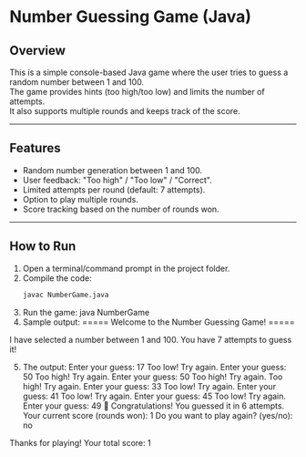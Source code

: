 # Number Guessing Game (Java)

## Overview
This is a simple console-based Java game where the user tries to guess a random number between 1 and 100.  
The game provides hints (too high/too low) and limits the number of attempts.  
It also supports multiple rounds and keeps track of the score.

---

## Features
- Random number generation between 1 and 100.
- User feedback: "Too high" / "Too low" / "Correct".
- Limited attempts per round (default: 7 attempts).
- Option to play multiple rounds.
- Score tracking based on the number of rounds won.

---

## How to Run
1. Open a terminal/command prompt in the project folder.
2. Compile the code:
   ```bash
   javac NumberGame.java
3. Run the game:
    java NumberGame
4. Sample output:
   ===== Welcome to the Number Guessing Game! =====

I have selected a number between 1 and 100.
You have 7 attempts to guess it!

5. The output:
 Enter your guess: 17
Too low! Try again.
Enter your guess: 50
Too high! Try again.
Enter your guess: 50
Too high! Try again.
Too high! Try again.
Enter your guess: 33
Too low! Try again.
Enter your guess: 41
Too low! Try again.
Enter your guess: 45
Too low! Try again.
Enter your guess: 49
🎉 Congratulations! You guessed it in 6 attempts.
Your current score (rounds won): 1
Do you want to play again? (yes/no): no

Thanks for playing! Your total score: 1

















   
